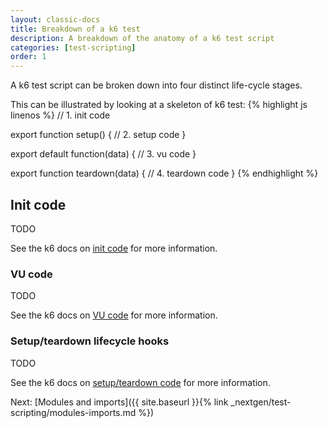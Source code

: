 ```yaml
---
layout: classic-docs
title: Breakdown of a k6 test
description: A breakdown of the anatomy of a k6 test script
categories: [test-scripting]
order: 1
---
```


A k6 test script can be broken down into four distinct life-cycle stages.

This can be illustrated by looking at a skeleton of k6 test:
{% highlight js linenos %}
// 1. init code

export function setup() {
    // 2. setup code
}

export default function(data) {
    // 3. vu code
}

export function teardown(data) {
    // 4. teardown code
}
{% endhighlight %} 

## Init code
TODO

See the k6 docs on [init code](https://docs.k6.io/docs/test-life-cycle#section-init-and-vu-stages) for more information.

### VU code
TODO

See the k6 docs on [VU code](https://docs.k6.io/docs/test-life-cycle#section-init-and-vu-stages) for more information.

### Setup/teardown lifecycle hooks
TODO

See the k6 docs on [setup/teardown code](https://docs.k6.io/docs/test-life-cycle#section-setup-and-teardown-stages) for more information.

Next: [Modules and imports]({{ site.baseurl }}{% link _nextgen/test-scripting/modules-imports.md %})